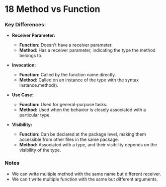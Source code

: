 # 18 Method vs Function

### Key Differences:

- **Receiver Parameter:**
    - **Function:** Doesn't have a receiver parameter.
    - **Method:** Has a receiver parameter, indicating the type the method belongs to.

- **Invocation:**
    - **Function:** Called by the function name directly.
    - **Method:** Called on an instance of the type with the syntax instance.method().

- **Use Case:**
    - **Function:** Used for general-purpose tasks.
    - **Method:** Used when the behavior is closely associated with a particular type.
 
- **Visibility:**
    - **Function:** Can be declared at the package level, making them accessible from other files in the same package.
    - **Method:** Associated with a type, and their visibility depends on the visibility of the type.

### Notes

- We can write multiple method with the same name but different receiver.
- We can't write multiple function with the same but different arguments.

